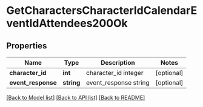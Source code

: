 # GetCharactersCharacterIdCalendarEventIdAttendees200Ok

## Properties
Name | Type | Description | Notes
------------ | ------------- | ------------- | -------------
**character_id** | **int** | character_id integer | [optional] 
**event_response** | **string** | event_response string | [optional] 

[[Back to Model list]](../README.md#documentation-for-models) [[Back to API list]](../README.md#documentation-for-api-endpoints) [[Back to README]](../README.md)


